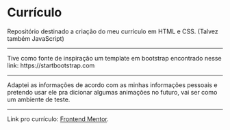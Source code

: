# Currículo
Repositório destinado a criação do meu currículo em HTML e CSS. (Talvez também JavaScript)
<hr>
Tive como fonte de inspiração um template em bootstrap encontrado nesse link: https://startbootstrap.com
<hr>
Adaptei as informações de acordo com as minhas informações pessoais e pretendo usar ele pra dicionar algumas animações no futuro, vai ser como um ambiente de teste. 
<hr>
Link pro currículo: <a href="https://www.frontendmentor.io?ref=challenge" target="_blank">Frontend Mentor</a>.
